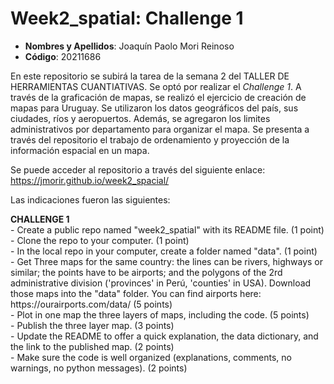 # Week2_spatial: Challenge 1
- **Nombres y Apellidos**: Joaquín Paolo Mori Reinoso
- **Código**: 20211686

En este repositorio se subirá la tarea de la semana 2 del TALLER DE HERRAMIENTAS CUANTIATIVAS. Se optó por realizar el *Challenge 1*. A través de la graficación de mapas, se realizó el ejercicio de creación de mapas para Uruguay. Se utilizaron los datos geográficos del país, sus ciudades, ríos y aeropuertos. Además, se agregaron los limites administrativos por departamento para organizar el mapa. Se presenta a través del repositorio el trabajo de ordenamiento y proyección de la información espacial en un mapa.

Se puede acceder al repositorio a través del siguiente enlace: https://jmorir.github.io/week2_spacial/


Las indicaciones fueron las siguientes:
<div class="alert alert-danger">
  <strong>CHALLENGE 1</strong> 
    <br> - Create a public repo named "week2_spatial" with its README file. (1 point)
    <br> - Clone the repo to your computer. (1 point)
    <br> - In the local repo in your computer, create a folder named "data". (1 point)
    <br> - Get Three maps for the same country: the lines can be rivers, highways or similar; the points have to be airports; and the polygons  of the 2rd administrative division ('provinces' in Perú, 'counties' in USA). Download those maps into the "data" folder. You can find airports here: https://ourairports.com/data/ (5 points)
    <br> - Plot in one map the three layers of maps, including the code. (5 points)
    <br> - Publish the three layer map. (3 points)
    <br> - Update the README to offer a quick explanation, the data dictionary, and the link to the published map. (2 points)
    <br> - Make sure the code is well organized (explanations, comments, no warnings, no python messages). (2 points)
    
</div>


